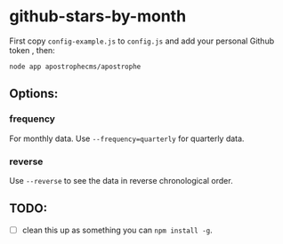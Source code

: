 # github-stars-by-month

First copy `config-example.js` to `config.js` and add your personal Github token
, then:

```
node app apostrophecms/apostrophe
```

## Options:

### frequency
For monthly data. Use `--frequency=quarterly` for quarterly data.

### reverse
Use `--reverse` to see the data in reverse chronological order.

## TODO:

- [ ] clean this up as something you can `npm install -g`.
